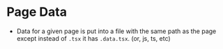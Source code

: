 # Page Data

- Data for a given page is put into a file with the same path as the page except instead of `.tsx` it has `.data.tsx`. (or, js, ts, etc)